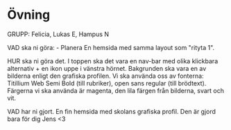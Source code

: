 # Övning
GRUPP: Felicia, Lukas E, Hampus N

VAD ska ni göra: - Planera
En hemsida med samma layout som "rityta 1". 


HUR ska ni göra det.
I toppen ska det vara en nav-bar med olika klickbara alternativ + en ikon uppe i vänstra hörnet.
Bakgrunden ska vara en av bilderna enligt den grafiska profilen. 
Vi ska använda oss av fonterna: Titillium Web Semi Bold (till rubriker), open sans regular (till brödtext).
Färgerna vi ska använda är magenta, den lila färgen från bilderna, svart och vit.

VAD har ni gjort.
En fin hemsida med skolans grafiska profil. Den är gjord bara för dig Jens <3
